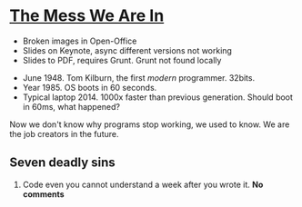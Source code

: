# [The Mess We Are In](https://www.youtube.com/watch?v=lKXe3HUG2l4)


- Broken images in Open-Office
- Slides on Keynote, async different versions not working
- Slides to PDF, requires Grunt. Grunt not found locally

* June 1948. Tom Kilburn, the first _modern_ programmer. 32bits.
* Year 1985. OS boots in 60 seconds.
* Typical laptop 2014. 1000x faster than previous generation. Should boot in 60ms, what happened?

Now we don't know why programs stop working, we used to know.
We are the job creators in the future.

## Seven deadly sins
1. Code even you cannot understand a week after you wrote it. **No comments**
